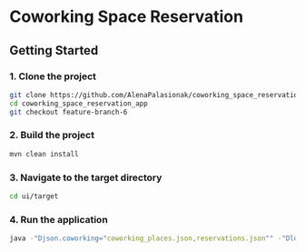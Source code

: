 # Coworking Space Reservation

## Getting Started

### 1. Clone the project

```sh
git clone https://github.com/AlenaPalasionak/coworking_space_reservation_app.git
cd coworking_space_reservation_app
git checkout feature-branch-6
```

### 2. Build the project

```sh
mvn clean install
```

### 3. Navigate to the target directory

```sh
cd ui/target
```

### 4. Run the application

```sh
java -"Djson.coworking="coworking_places.json,reservations.json"" -"Dlog4j.configurationFile=log4j2.xml" -jar ui-1.0-SNAPSHOT.jar
```



